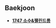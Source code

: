 ## Baekjoon

- [**1747 소수&팰린드롬**](./1747_%EC%86%8C%EC%88%98%26%ED%8C%B0%EB%A6%B0%EB%93%9C%EB%A1%AC/)
